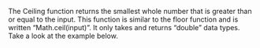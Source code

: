 The Ceiling function returns the smallest whole number that is greater than or equal to the input. This function is similar to the floor function and is written “Math.ceil(input)”. It only takes and returns “double” data types. Take a look at the example below.

